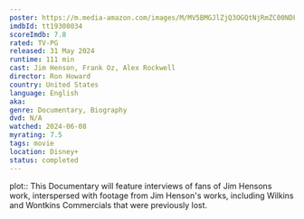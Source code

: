 ```yaml
---
poster: https://m.media-amazon.com/images/M/MV5BMGJlZjQ3OGQtNjRmZC00NDFkLTg3N2QtYjZhNzA4ZDAzNzMyXkEyXkFqcGdeQXVyMTkxNjUyNQ@@._V1_SX300.jpg
imdbId: tt19308034
scoreImdb: 7.8
rated: TV-PG
released: 31 May 2024
runtime: 111 min
cast: Jim Henson, Frank Oz, Alex Rockwell
director: Ron Howard
country: United States
language: English
aka: 
genre: Documentary, Biography
dvd: N/A
watched: 2024-06-08
myrating: 7.5
tags: movie
location: Disney+
status: completed
---
```


plot:: This Documentary will feature interviews of fans of Jim Hensons work, interspersed with footage from Jim Henson's works, including Wilkins and Wontkins Commercials that were previously lost.